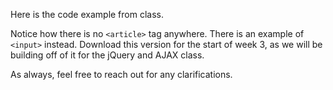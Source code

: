 Here is the code example from class.

Notice how there is no `<article>` tag anywhere. There is an example of
`<input>` instead. Download this version for the start of week 3, as we will be
building off of it for the jQuery and AJAX class.

As always, feel free to reach out for any clarifications.
